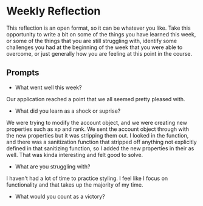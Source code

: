 # Weekly Reflection
This reflection is an open format, so it can be whatever you like. Take this opportunity to write a bit on some of the things you have learned this week, or some of the things that you are still struggling with, identify some challenges you had at the beginning of the week that you were able to overcome, or just generally how you are feeling at this point in the course.

## Prompts
- What went well this week?

Our application reached a point that we all seemed pretty pleased with. 

- What did you learn as a shock or suprise?

We were trying to modify the account object, and we were creating new properties such as xp and rank. We sent the account object through with the new properties but it was stripping them out. I looked in the function, and there was a sanitization function that stripped off anything not explicitly defined in that sanitizing function, so I added the new properties in their as well. That was kinda interesting and felt good to solve. 

- What are you struggling with?

I haven't had a lot of time to practice styling. I feel like I focus on functionality and that takes up the majority of my time. 

- What would you count as a victory?